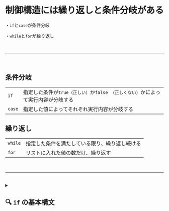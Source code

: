 # 制御構造には繰り返しと条件分岐がある

・`if`と`case`が条件分岐

・`while`と`for`が繰り返し

<br>

--------------------------------------------

<br>




## 条件分岐

|  |  |
|------|---------|
| `if` | 指定した条件が`true（正しい）`か`false （正しくない）`かによって実行内容が分岐する|
| `case` | 指定した値によってそれぞれ実行内容が分岐する |


## 繰り返し
|  |  |
|-------|---------|
| `while` | 指定した条件を満たしている限り、繰り返し続ける |
| `for` | リストに入れた値の数だけ、繰り返す |

<br>

------------------------

<br>

<details>
<summary>

## 🔍 `if` の基本構文 <br>

</summary>

### `if` [ 条件 ]; 
### then 
###	条件が真のときの処理 
### `else` 
###	条件が偽のときの処理（省略可）
### fi

※ifと[]の間には半角スペース、[]と条件式の間にも半角スペースを入れる事！！

<br>

--------------------------------

<br>

<details>
<summary>
例
</summary>

### `if` [ "$1" = "Ryuto" ]; 
### then
###	echo "ようこそ！" 
### `else`
###	echo "誰ですか？"
### fi

-   条件を評価して、**一度だけ**分岐
-   `elif` を使えば複数条件も可能


※ifと[]の間には半角スペース、[]と条件式の間にも半角スペースを入れる事！！


</details>


<br>

----------------------------

<br>


<details>
<summary>

## 🔢 数値の比較（整数） <br>


</summary>

### 数値の比較には -eq, -ne, -lt, -le, -gt, -ge を使います。

例

if [ "$a" `-lt` "$b" ]; then
    echo "$a は $b より小さい"
    
fi


| 演算子 | 意味 | 
|-------------|--------------|
| -eq | 等しい（equal） | 
| -ne | 等しくない（not equal） | 
| -lt | より小さい（less than） | 
| -le | 以下（less than or equal） | 
| -gt | より大きい（greater than） | 
| -ge | 以上（greater than or equal） | 

---------------------------------


</details>



<details>
<summary>

## 📝 文字列の比較 <br>

</summary>

例

if [ "$str1" = "$str2" ]; then
    echo "文字列は一致します"
fi


| 演算子 | 意味 |
|--|--|
| = | 等しい |
| != | 等しくない |
| -z | 空文字列（長さゼロ） |
| -n | 非空文字列（長さ非ゼロ） |

-----------------------------

</details>


<details>
<summary>

## 📁 ファイルの条件チェック <br>

</summary>

例

if [ `-f` "myfile.txt" ]; then

    echo "通常のファイルが存在します"
    
fi


| 演算子 | 意味 | 
|---------|----------------|
| -e | 存在する（ファイル or ディレクトリ） | 
| -f | 通常のファイル | 
| -d | ディレクトリ | 
| -s | サイズが0でない | 
| -r | 読み取り可能 | 
| -w | 書き込み可能 | 
| -x | 実行可能 | 


----------------------------------

</details>



<details>
<summary>


## 🔗 複数条件の組み合わせ <br>


</summary>

AND 条件（両方真）
if [ "$a" -gt 0 ] && [ "$b" -gt 0 ]; then

    echo "両方とも正の数です"
fi


OR 条件（どちらかが真）
if [ "$a" -gt 0 ] || [ "$b" -gt 0 ]; then

    echo "どちらかは正の数です"
fi


</details>



------------------------------


<details>
<summary>

## 🧠 拡張構文：[[ ... ]] を使うと便利 <br>

</summary>

if [[ "$str" == Ryuto* ]]; then
    echo "Ryuto で始まる文字列です"
fi


- ワイルドカードや正規表現が使える
- && や || を中で使える


</details>



## 💡 まとめ
| 種類 | 例 | 説明 |
|---------|-----------|--|
| 数値 | [ "$a" -lt "$b" ] | 数値比較 | 
| 文字列 | [ "$s" = "abc" ] | 文字列比較 | 
| ファイル | [ -f file.txt ] | ファイルの存在 | 
| 複合条件 | [ "$a" -gt 0 ] && [ "$b" -gt 0 ] | AND条件 | 



</details>
